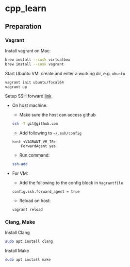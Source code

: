 # cpp_learn

## Preparation

### Vagrant

Install vagrant on Mac:

```bash
brew install --cask virtualbox
brew install --cask vagrant
```

Start Ubuntu VM: create and enter a working dir, e.g. `ubuntu`

```bash
vagrant init ubuntu/focal64
vagrant up
```

Setup SSH forward [link](https://wildlyinaccurate.com/using-ssh-agent-forwarding-with-vagrant/)

* On host machine:

  * Make sure the host can access github

  ```bash
  ssh -T git@github.com
  ```

  * Add following to `~/.ssh/config`

  ```config
  host <VAGRANT_VM_IP>
      ForwardAgent yes
  ```

  * Run command:

  ```bash
  ssh-add
  ```

* For VM:

  * Add the following to the config block in `Vagrantfile`

  ```config
  config.ssh.forward_agent = true
  ```

  * Reload on host:

  ```bash
  vagrant reload
  ```

### Clang, Make

Install Clang

```bash
sudo apt install clang
```

Install Make

```bash
sudo apt install make
```
